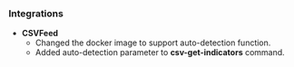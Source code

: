 
### Integrations
- __CSVFeed__
    - Changed the docker image to support auto-detection function.
    - Added auto-detection parameter to **csv-get-indicators** command.